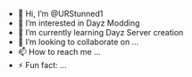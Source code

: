 - 👋 Hi, I’m @URStunned1
- 👀 I’m interested in Dayz Modding
- 🌱 I’m currently learning Dayz Server creation
- 💞️ I’m looking to collaborate on ...
- 📫 How to reach me ...
- ⚡ Fun fact: ...

<!---
URStunned1/URStunned1 is a ✨ special ✨ repository because its `README.md` (this file) appears on your GitHub profile.
You can click the Preview link to take a look at your changes.
--->
